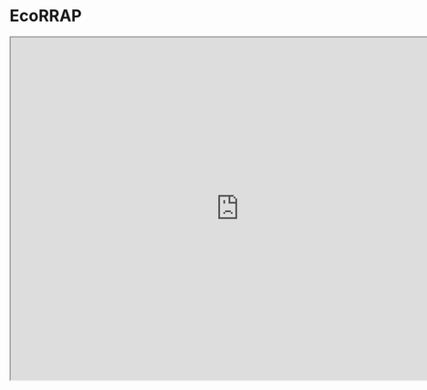 # EcoRRAP

<iframe width="800" height="600" src="https://isobelryan.github.io/EcoRRAP/Spis_PCA_Interactive_Plot.html" ></iframe>
